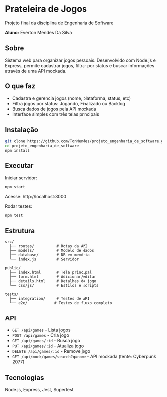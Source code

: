# Prateleira de Jogos

Projeto final da disciplina de Engenharia de Software

**Aluno:** Everton Mendes Da Silva

## Sobre

Sistema web para organizar jogos pessoais. Desenvolvido com Node.js e Express, permite cadastrar jogos, filtrar por status e buscar informações através de uma API mockada.

## O que faz

- Cadastra e gerencia jogos (nome, plataforma, status, etc)
- Filtra jogos por status: Jogando, Finalizado ou Backlog
- Busca dados de jogos pela API mockada
- Interface simples com três telas principais

## Instalação

```bash
git clone https://github.com/TonMendes/projeto_engenharia_de_software.git
cd projeto_engenharia_de_software
npm install
```

## Executar

Iniciar servidor:
```bash
npm start
```

Acesse: http://localhost:3000

Rodar testes:
```bash
npm test
```

## Estrutura

```
src/
  ├── routes/          # Rotas da API
  ├── models/          # Modelo de dados
  ├── database/        # DB em memória
  └── index.js         # Servidor

public/
  ├── index.html       # Tela principal
  ├── form.html        # Adicionar/editar
  ├── details.html     # Detalhes do jogo
  └── css/js/          # Estilos e scripts

tests/
  ├── integration/     # Testes de API
  └── e2e/            # Testes de fluxo completo
```

## API

- `GET /api/games` - Lista jogos
- `POST /api/games` - Cria jogo
- `GET /api/games/:id` - Busca jogo
- `PUT /api/games/:id` - Atualiza jogo
- `DELETE /api/games/:id` - Remove jogo
- `GET /api/mock/games/search?q=nome` - API mockada (tente: Cyberpunk 2077)

## Tecnologias

Node.js, Express, Jest, Supertest
